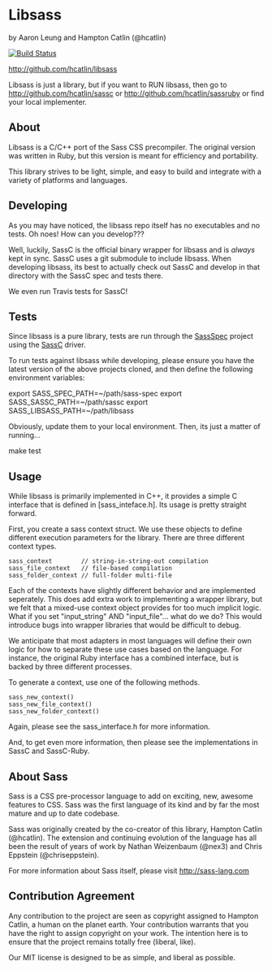 Libsass
=======

by Aaron Leung and Hampton Catlin (@hcatlin)

[![Build Status](https://travis-ci.org/hcatlin/libsass.png?branch=master)](https://travis-ci.org/hcatlin/libsass)

http://github.com/hcatlin/libsass

Libsass is just a library, but if you want to RUN libsass,
then go to http://github.com/hcatlin/sassc or
http://github.com/hcatlin/sassruby or find your local 
implementer.

About
-----

Libsass is a C/C++ port of the Sass CSS precompiler. The original version was written in Ruby, but this version is meant for efficiency and portability.

This library strives to be light, simple, and easy to build and integrate with a variety of platforms and languages.

Developing
----------

As you may have noticed, the libsass repo itself has 
no executables and no tests. Oh noes! How can you develop???

Well, luckily, SassC is the official binary wrapper for 
libsass and is *always* kept in sync. SassC uses a git submodule
to include libsass. When developing libsass, its best to actually
check out SassC and develop in that directory with the SassC spec
and tests there.

We even run Travis tests for SassC!

Tests
-------

Since libsass is a pure library, tests are run through the [SassSpec](http://github.com/hcatlin/sass-spec) project using the [SassC](http://github.com/hcatlin/sassc) driver.

To run tests against libsass while developing, please ensure you have the latest version of the above projects cloned, and then define the following environment variables:
  
  export SASS_SPEC_PATH=~/path/sass-spec
  export SASS_SASSC_PATH=~/path/sassc
  export SASS_LIBSASS_PATH=~/path/libsass

Obviously, update them to your local environment. Then, its just a matter of running...

  make test

Usage
-----

While libsass is primarily implemented in C++, it provides a simple
C interface that is defined in [sass_inteface.h]. Its usage is pretty
straight forward.

First, you create a sass context struct. We use these objects to define
different execution parameters for the library. There are three 
different context types. 

    sass_context        // string-in-string-out compilation
    sass_file_context   // file-based compilation
    sass_folder_context // full-folder multi-file 

Each of the contexts have slightly different behavior and are
implemented seperately. This does add extra work to implementing
a wrapper library, but we felt that a mixed-use context object
provides for too much implicit logic. What if you set "input_string"
AND "input_file"... what do we do? This would introduce bugs into
wrapper libraries that would be difficult to debug. 

We anticipate that most adapters in most languages will define
their own logic for how to separate these use cases based on the
language. For instance, the original Ruby interface has a combined
interface, but is backed by three different processes.

To generate a context, use one of the following methods.

    sass_new_context()
    sass_new_file_context()
    sass_new_folder_context()

Again, please see the sass_interface.h for more information.

And, to get even more information, then please see the implementations
in SassC and SassC-Ruby.

About Sass
----------

Sass is a CSS pre-processor language to add on exciting, new, 
awesome features to CSS. Sass was the first language of its kind
and by far the most mature and up to date codebase.

Sass was originally created by the co-creator of this library, 
Hampton Catlin (@hcatlin). The extension and continuing evolution
of the language has all been the result of years of work by Nathan
Weizenbaum (@nex3) and Chris Eppstein (@chriseppstein). 

For more information about Sass itself, please visit http://sass-lang.com

Contribution Agreement
----------------------

Any contribution to the project are seen as copyright assigned to Hampton Catlin, a
human on the planet earth. Your contribution warrants that you have the right to 
assign copyright on your work. The intention here is to ensure that the project
remains totally free (liberal, like). 

Our MIT license is designed to be as simple, and liberal as possible.


